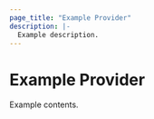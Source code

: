 ```yaml
---
page_title: "Example Provider"
description: |-
  Example description.
---
```


# Example Provider

Example contents.
